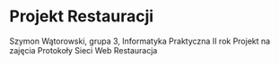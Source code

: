 # Projekt Restauracji
Szymon Wątorowski, grupa 3, Informatyka Praktyczna II rok
Projekt na zajęcia Protokoły Sieci Web
Restauracja


